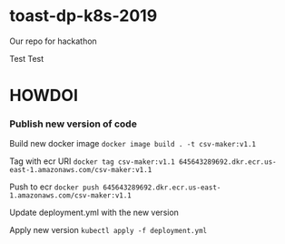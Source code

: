 # toast-dp-k8s-2019
Our repo for hackathon

Test Test

# HOWDOI

### Publish new version of code
Build new docker image
`docker image build . -t csv-maker:v1.1`

Tag with ecr URI
`docker tag csv-maker:v1.1 645643289692.dkr.ecr.us-east-1.amazonaws.com/csv-maker:v1.1`

Push to ecr
`docker push 645643289692.dkr.ecr.us-east-1.amazonaws.com/csv-maker:v1.1`

Update deployment.yml with the new version

Apply new version
`kubectl apply -f deployment.yml`
